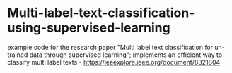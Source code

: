 # Multi-label-text-classification-using-supervised-learning
example code for the research paper "Multi label text classification for un-trained data through supervised learning"; implements an efficient way to classify multi label texts - https://ieeexplore.ieee.org/document/8321804




